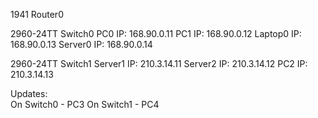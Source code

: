 1941 Router0

2960-24TT Switch0
PC0 IP: 168.90.0.11
PC1 IP: 168.90.0.12
Laptop0 IP: 168.90.0.13
Server0 IP: 168.90.0.14

2960-24TT Switch1
Server1 IP: 210.3.14.11
Server2 IP: 210.3.14.12
PC2 IP: 210.3.14.13

Updates:  
On Switch0 - PC3 
On Switch1 - PC4

